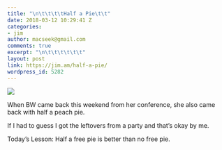 ```yaml
---
title: "\n\t\t\t\tHalf a Pie\t\t"
date: 2018-03-12 10:29:41 Z
categories:
- jim
author: macseek@gmail.com
comments: true
excerpt: "\n\t\t\t\t\t\t"
layout: post
link: https://jim.am/half-a-pie/
wordpress_id: 5282
---
```


![](http://jim.am/wp-content/uploads/2018/03/null-18.jpeg)




When BW came back this weekend from her conference, she also came back with half a peach pie.




If I had to guess I got the leftovers from a party and that’s okay by me.




Today’s Lesson: Half a free pie is better than no free pie.


		
